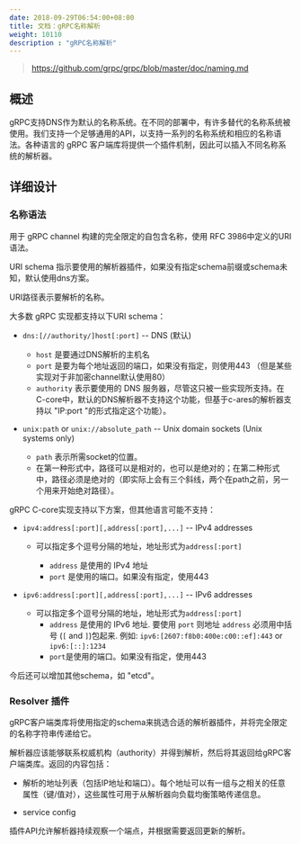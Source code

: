 ```yaml
---
date: 2018-09-29T06:54:00+08:00
title: 文档：gRPC名称解析
weight: 10110
description : "gRPC名称解析"
---
```


> https://github.com/grpc/grpc/blob/master/doc/naming.md

## 概述

gRPC支持DNS作为默认的名称系统。在不同的部署中，有许多替代的名称系统被使用。我们支持一个足够通用的API，以支持一系列的名称系统和相应的名称语法。各种语言的 gRPC 客户端库将提供一个插件机制，因此可以插入不同名称系统的解析器。

## 详细设计

### 名称语法

用于 gRPC channel 构建的完全限定的自包含名称，使用 RFC 3986中定义的URI语法。

URI schema 指示要使用的解析器插件，如果没有指定schema前缀或schema未知，默认使用dns方案。

URI路径表示要解析的名称。

大多数 gRPC 实现都支持以下URI schema：


- `dns:[//authority/]host[:port]` -- DNS (默认)
  - `host` 是要通过DNS解析的主机名
  - `port` 是要为每个地址返回的端口，如果没有指定，则使用443 （但是某些实现对于非加密channel默认使用80）
  - `authority` 表示要使用的 DNS 服务器，尽管这只被一些实现所支持。在C-core中，默认的DNS解析器不支持这个功能，但基于c-ares的解析器支持以 "IP:port "的形式指定这个功能）。

- `unix:path` or `unix://absolute_path` -- Unix domain sockets (Unix systems only)
  - `path` 表示所需socket的位置。
  - 在第一种形式中，路径可以是相对的，也可以是绝对的；在第二种形式中，路径必须是绝对的（即实际上会有三个斜线，两个在path之前，另一个用来开始绝对路径）。

gRPC C-core实现支持以下方案，但其他语言可能不支持：

- `ipv4:address[:port][,address[:port],...]` -- IPv4 addresses 
  - 可以指定多个逗号分隔的地址，地址形式为`address[:port]`

    - `address` 是使用的 IPv4 地址
    - `port` 是使用的端口。如果没有指定，使用443

- `ipv6:address[:port][,address[:port],...]` -- IPv6 addresses
  - 可以指定多个逗号分隔的地址，地址形式为`address[:port]`
    - `address` 是使用的 IPv6 地址. 要使用 `port` 则地址 `address` 必须用中括号 (`[` and `]`)包起来.  例如:
      `ipv6:[2607:f8b0:400e:c00::ef]:443` or `ipv6:[::]:1234`
    - `port`是使用的端口。如果没有指定，使用443

今后还可以增加其他schema，如 "etcd"。

### Resolver 插件

gRPC客户端类库将使用指定的schema来挑选合适的解析器插件，并将完全限定的名称字符串传递给它。

解析器应该能够联系权威机构（authority）并得到解析，然后将其返回给gRPC客户端类库。返回的内容包括：

- 解析的地址列表（包括IP地址和端口）。每个地址可以有一组与之相关的任意属性（键/值对），这些属性可用于从解析器向负载均衡策略传递信息。

- service config

插件API允许解析器持续观察一个端点，并根据需要返回更新的解析。

